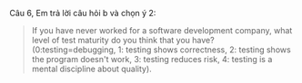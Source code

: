 Câu 6, Em trả lời câu hỏi b và chọn ý 2:
>If you have never worked for a software development company, what level of test maturity do you think that you have? 
(0:testing=debugging, 
1: testing shows correctness, 
2: testing shows the program doesn't work,
3: testing reduces risk, 
4: testing is a mental discipline about quality).